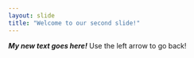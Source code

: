 ```yaml
---
layout: slide
title: "Welcome to our second slide!"
---
```

**_My new text goes here!_**
Use the left arrow to go back!

